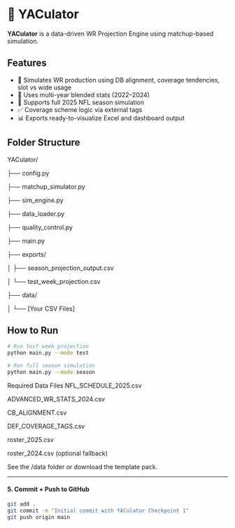 # 🏈 YACulator

**YACulator** is a data-driven WR Projection Engine using matchup-based simulation.

## Features

- 🧠 Simulates WR production using DB alignment, coverage tendencies, slot vs wide usage
- 🔄 Uses multi-year blended stats (2022–2024)
- 🧮 Supports full 2025 NFL season simulation
- ✅ Coverage scheme logic via external tags
- 📊 Exports ready-to-visualize Excel and dashboard output

## Folder Structure

YACulator/

├── config.py

├── matchup_simulator.py

├── sim_engine.py

├── data_loader.py

├── quality_control.py

├── main.py

├── exports/

│ ├── season_projection_output.csv

│ └── test_week_projection.csv

├── data/

│ └── [Your CSV Files]


## How to Run

```bash
# Run test week projection
python main.py --mode test

# Run full season simulation
python main.py --mode season
```


Required Data Files
NFL_SCHEDULE_2025.csv

ADVANCED_WR_STATS_2024.csv

CB_ALIGNMENT.csv

DEF_COVERAGE_TAGS.csv

roster_2025.csv

roster_2024.csv (optional fallback)

See the /data folder or download the template pack.


---

#### 5. **Commit + Push to GitHub**
```bash
git add .
git commit -m "Initial commit with YACulator Checkpoint 1"
git push origin main
```
